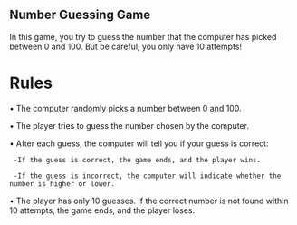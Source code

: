 ## **Number Guessing Game**

In this game, you try to guess the number that the computer has picked between 0 and 100. But be careful, you only have 10 attempts!


# **Rules**

• The computer randomly picks a number between 0 and 100.


• The player tries to guess the number chosen by the computer.


• After each guess, the computer will tell you if your guess is correct:

     -If the guess is correct, the game ends, and the player wins.
     
     -If the guess is incorrect, the computer will indicate whether the number is higher or lower.

     
• The player has only 10 guesses. If the correct number is not found within 10 attempts, the game ends, and the player loses.
